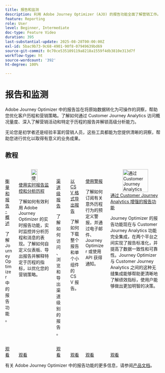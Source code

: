 ```yaml
---
title: 报告和监测
description: 利用 Adobe Journey Optimizer (AJO) 的报告功能全面了解营销工作。了解如何通过 Customer Journey Analytics 访问概况量度、深入了解营销活动和特定于历程的报告并解锁高级分析能力。
feature: Reporting
role: User
level: Beginner, Intermediate
doc-type: Feature Video
duration: 395
last-substantial-update: 2025-08-28T00:00:00Z
exl-id: 5bac9b73-9c68-4901-90f8-07949639bd69
source-git-commit: 0c70ce535109119a8218a1559f4db3810e313d7f
workflow-type: ht
source-wordcount: '392'
ht-degree: 100%

---
```


# 报告和监测

Adobe Journey Optimizer 中的报告旨在将原始数据转化为可操作的洞察，帮助您优化客户历程和营销策略。了解如何通过 Customer Journey Analytics 访问概况量度、深入了解营销活动和特定于历程的报告并解锁高级分析能力。

无论您是初学者还是经验丰富的营销人员，这些工具都能为您提供清晰的洞察，帮助您进行优化以取得有意义的业务成果。

## 教程

<!-- CARDS
* https://experienceleague.adobe.com/zh-hans/docs/journey-optimizer-learn/tutorials/report-and-monitor/measurement-and-reporting-overview
* https://experienceleague.adobe.com/zh-hans/docs/journey-optimizer-learn/tutorials/report-and-monitor/monitor-and-analyze-your-journey-with-live-reports
* https://experienceleague.adobe.com/zh-hans/docs/journey-optimizer-learn/tutorials/report-and-monitor/channel-level-reports
* https://experienceleague.adobe.com/zh-hans/docs/journey-optimizer-learn/tutorials/report-and-monitor/export-reports-in-csv-format
* https://experienceleague.adobe.com/zh-hans/docs/journey-optimizer-learn/tutorials/report-and-monitor/alerts
* https://experienceleague.adobe.com/zh-hans/docs/journey-optimizer-learn/tutorials/report-and-monitor/enhanced-reporting-with-customer-journey-analytics
-->
<!-- START CARDS HTML - DO NOT MODIFY BY HAND -->
<div class="columns">
    <div class="column is-half-tablet is-half-desktop is-one-third-widescreen" aria-label="Measurement & Reporting - Overview">
        <div class="card" style="height: 100%; display: flex; flex-direction: column; height: 100%;">
            <div class="card-image">
                <figure class="image x-is-16by9">
                    <a href="https://experienceleague.adobe.com/zh-hans/docs/journey-optimizer-learn/tutorials/report-and-monitor/measurement-and-reporting-overview" title="测量和报告 - 概述" target="_blank" rel="referrer">
                        <img class="is-bordered-r-small" src="https://video.tv.adobe.com/v/3432673/?format=jpeg&nocache=1756406406381" alt="测量和报告 - 概述"
                             style="width: 100%; aspect-ratio: 16 / 9; object-fit: cover; overflow: hidden; display: block; margin: auto;">
                    </a>
                </figure>
            </div>
            <div class="card-content is-padded-small" style="display: flex; flex-direction: column; flex-grow: 1; justify-content: space-between;">
                <div class="top-card-content">
                    <p class="headline is-size-6 has-text-weight-bold">
                        <a href="https://experienceleague.adobe.com/zh-hans/docs/journey-optimizer-learn/tutorials/report-and-monitor/measurement-and-reporting-overview" target="_blank" rel="referrer" title="测量和报告 - 概述">衡量和报告 - 概述</a>
                    </p>
                    <p class="is-size-6">了解 Journey Optimizer 中的报告功能。</p>
                </div>
                <a href="https://experienceleague.adobe.com/zh-hans/docs/journey-optimizer-learn/tutorials/report-and-monitor/measurement-and-reporting-overview" target="_blank" rel="referrer" class="spectrum-Button spectrum-Button--outline spectrum-Button--primary spectrum-Button--sizeM" style="align-self: flex-start; margin-top: 1rem;">
                    <span class="spectrum-Button-label has-no-wrap has-text-weight-bold">观看</span>
                </a>
            </div>
        </div>
    </div>
    <div class="column is-half-tablet is-half-desktop is-one-third-widescreen" aria-label="Monitor and analyze your journey with live reports">
        <div class="card" style="height: 100%; display: flex; flex-direction: column; height: 100%;">
            <div class="card-image">
                <figure class="image x-is-16by9">
                    <a href="https://experienceleague.adobe.com/zh-hans/docs/journey-optimizer-learn/tutorials/report-and-monitor/monitor-and-analyze-your-journey-with-live-reports" title="使用实时报告监控和分析历程" target="_blank" rel="referrer">
                        <img class="is-bordered-r-small" src="https://video.tv.adobe.com/v/3470845/?format=jpeg&nocache=1756406406388&captions=chi_hans" alt="使用实时报告监控和分析历程"
                             style="width: 100%; aspect-ratio: 16 / 9; object-fit: cover; overflow: hidden; display: block; margin: auto;">
                    </a>
                </figure>
            </div>
            <div class="card-content is-padded-small" style="display: flex; flex-direction: column; flex-grow: 1; justify-content: space-between;">
                <div class="top-card-content">
                    <p class="headline is-size-6 has-text-weight-bold">
                        <a href="https://experienceleague.adobe.com/zh-hans/docs/journey-optimizer-learn/tutorials/report-and-monitor/monitor-and-analyze-your-journey-with-live-reports" target="_blank" rel="referrer" title="使用实时报告监控和分析历程">使用实时报告监控和分析历程</a>
                    </p>
                    <p class="is-size-6">了解如何有效利用 Adobe Journey Optimizer 的实时报告功能，实时监控并分析历程和消息的表现。了解如何自定义仪表板、导出报告并解释特定于历程的指标，以优化您的营销策略。</p>
                </div>
                <a href="https://experienceleague.adobe.com/zh-hans/docs/journey-optimizer-learn/tutorials/report-and-monitor/monitor-and-analyze-your-journey-with-live-reports" target="_blank" rel="referrer" class="spectrum-Button spectrum-Button--outline spectrum-Button--primary spectrum-Button--sizeM" style="align-self: flex-start; margin-top: 1rem;">
                    <span class="spectrum-Button-label has-no-wrap has-text-weight-bold">观看</span>
                </a>
            </div>
        </div>
    </div>
    <div class="column is-half-tablet is-half-desktop is-one-third-widescreen" aria-label="Channel level reports">
        <div class="card" style="height: 100%; display: flex; flex-direction: column; height: 100%;">
            <div class="card-image">
                <figure class="image x-is-16by9">
                    <a href="https://experienceleague.adobe.com/zh-hans/docs/journey-optimizer-learn/tutorials/report-and-monitor/channel-level-reports" title="渠道级别报告" target="_blank" rel="referrer">
                        <img class="is-bordered-r-small" src="https://video.tv.adobe.com/v/3448049/?format=jpeg&nocache=1756406406387&captions=chi_hans" alt="渠道级别报告"
                             style="width: 100%; aspect-ratio: 16 / 9; object-fit: cover; overflow: hidden; display: block; margin: auto;">
                    </a>
                </figure>
            </div>
            <div class="card-content is-padded-small" style="display: flex; flex-direction: column; flex-grow: 1; justify-content: space-between;">
                <div class="top-card-content">
                    <p class="headline is-size-6 has-text-weight-bold">
                        <a href="https://experienceleague.adobe.com/zh-hans/docs/journey-optimizer-learn/tutorials/report-and-monitor/channel-level-reports" target="_blank" rel="referrer" title="渠道级别报告">渠道级报告</a>
                    </p>
                    <p class="is-size-6">了解如何访问、浏览和导出渠道级别的报告。</p>
                </div>
                <a href="https://experienceleague.adobe.com/zh-hans/docs/journey-optimizer-learn/tutorials/report-and-monitor/channel-level-reports" target="_blank" rel="referrer" class="spectrum-Button spectrum-Button--outline spectrum-Button--primary spectrum-Button--sizeM" style="align-self: flex-start; margin-top: 1rem;">
                    <span class="spectrum-Button-label has-no-wrap has-text-weight-bold">观看</span>
                </a>
            </div>
        </div>
    </div>
    <div class="column is-half-tablet is-half-desktop is-one-third-widescreen" aria-label="Export reports in CSV format">
        <div class="card" style="height: 100%; display: flex; flex-direction: column; height: 100%;">
            <div class="card-image">
                <figure class="image x-is-16by9">
                    <a href="https://experienceleague.adobe.com/zh-hans/docs/journey-optimizer-learn/tutorials/report-and-monitor/export-reports-in-csv-format" title="以 CSV 格式导出报告" target="_blank" rel="referrer">
                        <img class="is-bordered-r-small" src="https://video.tv.adobe.com/v/3439624/?format=jpeg&nocache=1756406406384&captions=chi_hans" alt="以 CSV 格式导出报告"
                             style="width: 100%; aspect-ratio: 16 / 9; object-fit: cover; overflow: hidden; display: block; margin: auto;">
                    </a>
                </figure>
            </div>
            <div class="card-content is-padded-small" style="display: flex; flex-direction: column; flex-grow: 1; justify-content: space-between;">
                <div class="top-card-content">
                    <p class="headline is-size-6 has-text-weight-bold">
                        <a href="https://experienceleague.adobe.com/zh-hans/docs/journey-optimizer-learn/tutorials/report-and-monitor/export-reports-in-csv-format" target="_blank" rel="referrer" title="以 CSV 格式导出报告">以 CSV 格式导出报告</a>
                    </p>
                    <p class="is-size-6">了解如何下载整个报告和单个小组件的 CSV 报告。</p>
                </div>
                <a href="https://experienceleague.adobe.com/zh-hans/docs/journey-optimizer-learn/tutorials/report-and-monitor/export-reports-in-csv-format" target="_blank" rel="referrer" class="spectrum-Button spectrum-Button--outline spectrum-Button--primary spectrum-Button--sizeM" style="align-self: flex-start; margin-top: 1rem;">
                    <span class="spectrum-Button-label has-no-wrap has-text-weight-bold">观看</span>
                </a>
            </div>
        </div>
    </div>
    <div class="column is-half-tablet is-half-desktop is-one-third-widescreen" aria-label="Use alerts">
        <div class="card" style="height: 100%; display: flex; flex-direction: column; height: 100%;">
            <div class="card-image">
                <figure class="image x-is-16by9">
                    <a href="https://experienceleague.adobe.com/zh-hans/docs/journey-optimizer-learn/tutorials/report-and-monitor/alerts" title="使用警报" target="_blank" rel="referrer">
                        <img class="is-bordered-r-small" src="https://video.tv.adobe.com/v/3423917?format=jpeg&nocache=1756406406387&captions=chi_hans" alt="使用警报"
                             style="width: 100%; aspect-ratio: 16 / 9; object-fit: cover; overflow: hidden; display: block; margin: auto;">
                    </a>
                </figure>
            </div>
            <div class="card-content is-padded-small" style="display: flex; flex-direction: column; flex-grow: 1; justify-content: space-between;">
                <div class="top-card-content">
                    <p class="headline is-size-6 has-text-weight-bold">
                        <a href="https://experienceleague.adobe.com/zh-hans/docs/journey-optimizer-learn/tutorials/report-and-monitor/alerts" target="_blank" rel="referrer" title="使用警报">使用警报</a>
                    </p>
                    <p class="is-size-6">了解如何订阅有关意外历程行为的预定义警报，并通过电子邮件、Journey Optimizer 或使用 API 获得通知。</p>
                </div>
                <a href="https://experienceleague.adobe.com/zh-hans/docs/journey-optimizer-learn/tutorials/report-and-monitor/alerts" target="_blank" rel="referrer" class="spectrum-Button spectrum-Button--outline spectrum-Button--primary spectrum-Button--sizeM" style="align-self: flex-start; margin-top: 1rem;">
                    <span class="spectrum-Button-label has-no-wrap has-text-weight-bold">观看</span>
                </a>
            </div>
        </div>
    </div>
    <div class="column is-half-tablet is-half-desktop is-one-third-widescreen" aria-label="Enhanced reporting with Customer Journey Analytics">
        <div class="card" style="height: 100%; display: flex; flex-direction: column; height: 100%;">
            <div class="card-image">
                <figure class="image x-is-16by9">
                    <a href="https://experienceleague.adobe.com/zh-hans/docs/journey-optimizer-learn/tutorials/report-and-monitor/enhanced-reporting-with-customer-journey-analytics" title="通过 Customer Journey Analytics 增强的报告功能" target="_blank" rel="referrer">
                        <img class="is-bordered-r-small" src="https://video.tv.adobe.com/v/3443161/?format=jpeg&nocache=1756406406386&captions=chi_hans" alt="通过 Customer Journey Analytics 增强的报告功能"
                             style="width: 100%; aspect-ratio: 16 / 9; object-fit: cover; overflow: hidden; display: block; margin: auto;">
                    </a>
                </figure>
            </div>
            <div class="card-content is-padded-small" style="display: flex; flex-direction: column; flex-grow: 1; justify-content: space-between;">
                <div class="top-card-content">
                    <p class="headline is-size-6 has-text-weight-bold">
                        <a href="https://experienceleague.adobe.com/zh-hans/docs/journey-optimizer-learn/tutorials/report-and-monitor/enhanced-reporting-with-customer-journey-analytics" target="_blank" rel="referrer" title="通过 Customer Journey Analytics 增强的报告功能">通过 Customer Journey Analytics 增强的报告功能</a>
                    </p>
                    <p class="is-size-6">Journey Optimizer 的报告功能现在与 Customer Journey Analytics 功能完全集成，在两个平台之间实现了报告标准化，并提高了数据一致性和可靠性。Journey Optimizer 与 Customer Journey Analytics 之间的这种无缝集成能够帮助更清晰地了解绩效指标，使用户能够做出更加明智的决策。</p>
                </div>
                <a href="https://experienceleague.adobe.com/zh-hans/docs/journey-optimizer-learn/tutorials/report-and-monitor/enhanced-reporting-with-customer-journey-analytics" target="_blank" rel="referrer" class="spectrum-Button spectrum-Button--outline spectrum-Button--primary spectrum-Button--sizeM" style="align-self: flex-start; margin-top: 1rem;">
                    <span class="spectrum-Button-label has-no-wrap has-text-weight-bold">观看</span>
                </a>
            </div>
        </div>
    </div>
</div>
<!-- END CARDS HTML - DO NOT MODIFY BY HAND -->



有关 Adobe Journey Optimizer 中的报告功能的更多信息，请参阅[产品文档](https://experienceleague.adobe.com/zh-hans/docs/journey-optimizer/using/reporting/reporting-landing-page)。
